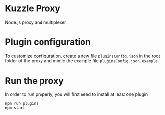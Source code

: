 # Kuzzle Proxy

Node.js proxy and multiplexer

# Plugin configuration

To customize configuration, create a new file `pluginsConfig.json` in the root folder of the proxy and mimic the example file `pluginsConfig.json.example`.

# Run the proxy

In order to run properly, you will first need to install at least one plugin

```
npm run plugins
npm start
```